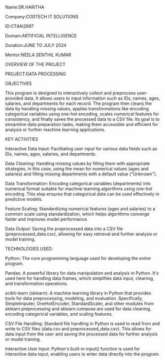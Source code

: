 Name:SR.HARITHA

Company:CODTECH IT SOLUTIONS

ID:CT4AI2697

Domain:ARTIFICIAL INTELLIGENCE

Duration:JUNE TO JULY 2024

Mentor:NEELA SENTHIL KUMAR

OVERVIEW OF THE PROJECT

PROJECT:DATA PROCESSING

OBJECTIVES


This program is designed to interactively collect and preprocess user-provided data. It allows users to input information such as IDs, names, ages, salaries, and departments for each record. The program then cleans the data by handling missing values, applies transformations like encoding categorical variables using one-hot encoding, scales numerical features for consistency, and finally saves the processed data to a CSV file. Its goal is to streamline data preparation tasks, making them accessible and efficient for analysis or further machine learning applications.

KEY ACTIVITIES

Interactive Data Input: Facilitating user input for various data fields such as IDs, names, ages, salaries, and departments.

Data Cleaning: Handling missing values by filling them with appropriate strategies, in this case, using the mean for numerical values (ages and salaries) and filling missing departments with a default value ("Unknown").

Data Transformation: Encoding categorical variables (departments) into numerical format suitable for machine learning algorithms using one-hot encoding. This step ensures that categorical data can be used effectively in predictive models.

Feature Scaling: Standardizing numerical features (ages and salaries) to a common scale using standardization, which helps algorithms converge faster and improves model performance.

Data Output: Saving the preprocessed data into a CSV file (preprocessed_data.csv), allowing for easy retrieval and further analysis or model training.

TECHNOLOGIES USED:

Python: The core programming language used for developing the entire program.

Pandas: A powerful library for data manipulation and analysis in Python. It's used here for handling data frames, which simplifies data input, cleaning, and transformation operations.

scikit-learn (sklearn): A machine learning library in Python that provides tools for data preprocessing, modeling, and evaluation. Specifically, SimpleImputer, OneHotEncoder, StandardScaler, and other modules from sklearn.preprocessing and sklearn.compose are used for data cleaning, encoding categorical variables, and scaling features.

CSV File Handling: Standard file handling in Python is used to read from and write to CSV files (data.csv and preprocessed_data.csv). This allows for data input from the user and saving the processed data for further analysis or model training.

Interactive User Input: Python's built-in input() function is used for interactive data input, enabling users to enter data directly into the program.




